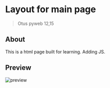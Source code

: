 # Layout for main page
> Otus pyweb 12,15

## About
This is a html page built for learning. Adding JS.


## Preview
![preview](preview.gif) 
